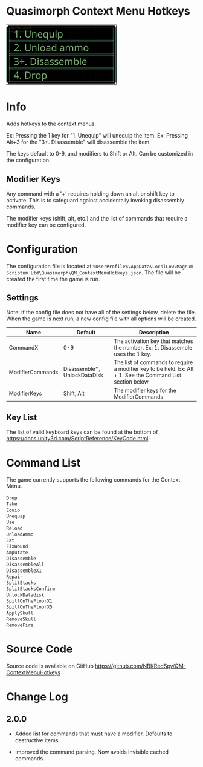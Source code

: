 # Quasimorph Context Menu Hotkeys

![Context menu screenshot](media/NumberedContextMenu.png)

# Info
Adds hotkeys to the context menus.

Ex: Pressing the 1 key for "1. Unequip" will unequip the item.
Ex: Pressing Alt+3 for the "3+. Disassemble" will disassemble the item.

The keys default to 0-9, and modifiers to Shift or Alt.  Can be customized in the configuration.

## Modifier Keys
Any command with a '+' requires holding down an alt or shift key to activate.
This is to safeguard against accidentally invoking disassembly commands.

The modifier keys (shift, alt, etc.) and the list of commands that require a modifier key can be configured.

# Configuration
The configuration file is located at ```%UserProfile%\AppData\LocalLow\Magnum Scriptum Ltd\Quasimorph\QM_ContextMenuHotkeys.json```.
The file will be created the first time the game is run.


## Settings
Note: if the config file does not have all of the settings below, delete the file.  When the game is next run, a new config file with all options will be created.

|Name|Default|Description|
|--|--|--|
|CommandX|0-9|The activation key that matches the number.  Ex: 1. Disassemble uses the 1 key.
|ModifierCommands|Disassemble*, UnlockDataDisk|The list of commands to require a modifier key to be held.  Ex: Alt + 1.  See the Command List section below |
|ModifierKeys|Shift, Alt|The modifier keys for the ModifierCommands|

## Key List
The list of valid keyboard keys can be found  at the bottom of https://docs.unity3d.com/ScriptReference/KeyCode.html

# Command List

The game currently supports the following commands for the Context Menu.

```
Drop
Take
Equip
Unequip
Use
Reload
UnloadAmmo
Eat
FixWound
Amputate
Disassemble
DisassembleAll
DisassembleX1
Repair
SplitStacks
SplitStacksConfirm
UnlockDatadisk
SpillOnTheFloorX1
SpillOnTheFloorX5
ApplySkull
RemoveSkull
RemoveFire
```

# Source Code
Source code is available on GitHub https://github.com/NBKRedSpy/QM-ContextMenuHotkeys

# Change Log
## 2.0.0

* Added list for commands that must have a modifier.  Defaults to destructive items.

* Improved the command parsing.  Now avoids invisible cached commands.



